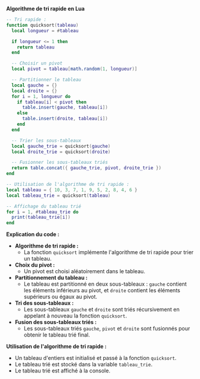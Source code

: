 **Algorithme de tri rapide en Lua**

```lua
-- Tri rapide :
function quicksort(tableau)
  local longueur = #tableau

  if longueur <= 1 then
    return tableau
  end

  -- Choisir un pivot
  local pivot = tableau[math.random(1, longueur)]

  -- Partitionner le tableau
  local gauche = {}
  local droite = {}
  for i = 1, longueur do
    if tableau[i] < pivot then
      table.insert(gauche, tableau[i])
    else
      table.insert(droite, tableau[i])
    end
  end

  -- Trier les sous-tableaux
  local gauche_trie = quicksort(gauche)
  local droite_trie = quicksort(droite)

  -- Fusionner les sous-tableaux triés
  return table.concat({ gauche_trie, pivot, droite_trie })
end

-- Utilisation de l'algorithme de tri rapide :
local tableau = { 10, 3, 7, 1, 9, 5, 2, 8, 4, 6 }
local tableau_trie = quicksort(tableau)

-- Affichage du tableau trié
for i = 1, #tableau_trie do
  print(tableau_trie[i])
end
```

**Explication du code :**

* **Algorithme de tri rapide :**
  * La fonction `quicksort` implémente l'algorithme de tri rapide pour trier un tableau.
* **Choix du pivot :**
  * Un pivot est choisi aléatoirement dans le tableau.
* **Partitionnement du tableau :**
  * Le tableau est partitionné en deux sous-tableaux : `gauche` contient les éléments inférieurs au pivot, et `droite` contient les éléments supérieurs ou égaux au pivot.
* **Tri des sous-tableaux :**
  * Les sous-tableaux `gauche` et `droite` sont triés récursivement en appelant à nouveau la fonction `quicksort`.
* **Fusion des sous-tableaux triés :**
  * Les sous-tableaux triés `gauche`, `pivot` et `droite` sont fusionnés pour obtenir le tableau trié final.

**Utilisation de l'algorithme de tri rapide :**

* Un tableau d'entiers est initialisé et passé à la fonction `quicksort`.
* Le tableau trié est stocké dans la variable `tableau_trie`.
* Le tableau trié est affiché à la console.